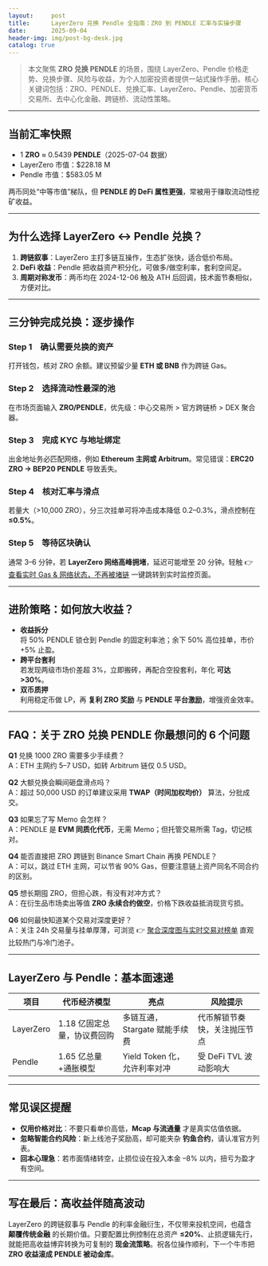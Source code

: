 ```yaml
---
layout:     post
title:      LayerZero 兑换 Pendle 全指南：ZRO 到 PENDLE 汇率与实操步骤
date:       2025-09-04
header-img: img/post-bg-desk.jpg
catalog: true
---
```


> 本文聚焦 **ZRO 兑换 PENDLE** 的场景，围绕 LayerZero、Pendle 价格走势、兑换步骤、风险与收益，为个人加密投资者提供一站式操作手册。核心关键词包括：ZRO、PENDLE、兑换汇率、LayerZero、Pendle、加密货币交易所、去中心化金融、跨链桥、流动性策略。

---

## 当前汇率快照

- 1 **ZRO** ≈ 0.5439 **PENDLE**（2025-07-04 数据）
- LayerZero 市值：$228.18 M  
- Pendle 市值：$583.05 M  

两币同处“中等市值”梯队，但 **PENDLE 的 DeFi 属性更强**，常被用于赚取流动性挖矿收益。

---

## 为什么选择 LayerZero ↔ Pendle 兑换？

1. **跨链叙事**：LayerZero 主打多链互操作，生态扩张快，适合低价布局。  
2. **DeFi 收益**：Pendle 把收益资产积分化，可做多/做空利率，套利空间足。  
3. **周期对称发币**：两币均在 2024-12-06 触及 ATH 后回调，技术面节奏相似，方便对比。

---

## 三分钟完成兑换：逐步操作

### Step 1　确认需要兑换的资产
打开钱包，核对 ZRO 余额。建议预留少量 **ETH 或 BNB** 作为跨链 Gas。

### Step 2　选择流动性最深的池
在市场页面输入 **ZRO/PENDLE**，优先级：中心交易所 > 官方跨链桥 > DEX 聚合器。

### Step 3　完成 KYC 与地址绑定
出金地址务必匹配网络，例如 **Ethereum 主网或 Arbitrum**。常见错误：**ERC20 ZRO -> BEP20 PENDLE** 导致丢失。

### Step 4　核对汇率与滑点
若量大（>10,000 ZRO），分三次挂单可将冲击成本降低 0.2–0.3%，滑点控制在 **≤0.5%**。

### Step 5　等待区块确认
通常 3–6 分钟，若 **LayerZero 网络高峰拥堵**，延迟可能增至 20 分钟。轻触 👉 [查看实时 Gas & 网络状态，不再被堵链](https://okxdog.com/) 一键跳转到实时监控页面。

---

## 进阶策略：如何放大收益？

- **收益拆分**  
  将 50% PENDLE 锁仓到 Pendle 的固定利率池；余下 50% 高位挂单，市价+5% 止盈。  
- **跨平台套利**  
  若发现两级市场价差超 3%，立即搬砖，再配合空投套利，年化 **可达 >30%**。  
- **双币质押**  
  利用稳定币做 LP，再 **复利 ZRO 奖励** 与 **PENDLE 平台激励**，增强资金效率。

---

## FAQ：关于 ZRO 兑换 PENDLE 你最想问的 6 个问题

**Q1** 兑换 1000 ZRO 需要多少手续费？  
A：ETH 主网约 5–7 USD，如转 Arbitrum 链仅 0.5 USD。

**Q2** 大额兑换会瞬间砸盘滑点吗？  
A：超过 50,000 USD 的订单建议采用 **TWAP（时间加权均价）** 算法，分批成交。

**Q3** 如果忘了写 Memo 会怎样？  
A：PENDLE 是 **EVM 同质化代币**，无需 Memo；但托管交易所需 Tag，切记核对。

**Q4** 能否直接把 ZRO 跨链到 Binance Smart Chain 再换 PENDLE？  
A：可以，跳过 ETH 主网，可以节省 90% Gas，但要注意链上资产同名不同合约的区别。

**Q5** 想长期囤 ZRO，但担心跌，有没有对冲方式？  
A：在衍生品市场卖出等值 **ZRO 永续合约做空**，价格下跌收益抵消现货亏损。

**Q6** 如何最快知道某个交易对深度更好？  
A：关注 24h 交易量与挂单厚薄，可浏览 👉 [聚合深度图与实时交易对榜单](https://okxdog.com/) 直观比较热门与冷门池子。

---

## LayerZero 与 Pendle：基本面速递

| 项目 | 代币经济模型 | 亮点 | 风险提示 |
|-----|--------------|------|----------|
| LayerZero | 1.18 亿固定总量，协议费回购 | 多链互通，Stargate 赋能手续费 | 代币解锁节奏快，关注抛压节点 |
| Pendle | 1.65 亿总量+通胀模型 | Yield Token 化，允许利率对冲 | 受 DeFi TVL 波动影响大 |

---

## 常见误区提醒

- **仅用价格对比**：不要只看单价高低，**Mcap 与流通量** 才是真实估值依据。
- **忽略智能合约风险**：新上线池子奖励高，却可能夹杂 **钓鱼合约**，请认准官方列表。
- **回本心理急**：若市面情绪转空，止损位设在投入本金 –8% 以内，扭亏为盈才有空间。

---

## 写在最后：高收益伴随高波动

LayerZero 的跨链叙事与 Pendle 的利率金融衍生，不仅带来投机空间，也蕴含 **颠覆传统金融** 的长期价值。只要配置比例控制在总资产 **≤20%**、止损逻辑先行，就能把高收益博弈转换为可复制的 **现金流策略**。祝各位操作顺利，下一个牛市把 **ZRO 收益滚成 PENDLE 被动金库**。